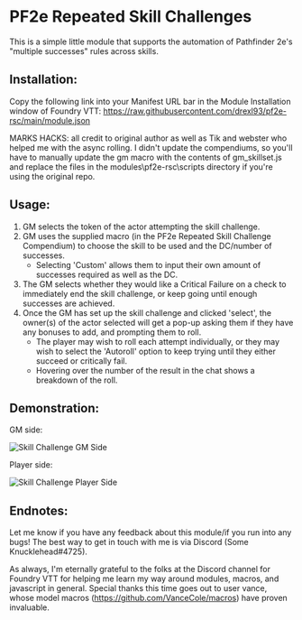# PF2e Repeated Skill Challenges
This is a simple little module that supports the automation of Pathfinder 2e's "multiple successes" rules across skills.

## Installation:
Copy the following link into your Manifest URL bar in the Module Installation window of Foundry VTT: https://raw.githubusercontent.com/drexl93/pf2e-rsc/main/module.json

MARKS HACKS:
all credit to original author as well as Tik and webster who helped me with the async rolling.  I didn't update the compendiums, so you'll have to manually update the gm macro with the contents of gm_skillset.js and replace the files in the modules\pf2e-rsc\scripts directory if you're using the original repo.

## Usage:
1. GM selects the token of the actor attempting the skill challenge.
2. GM uses the supplied macro (in the PF2e Repeated Skill Challenge Compendium) to choose the skill to be used and the DC/number of successes.
    - Selecting 'Custom' allows them to input their own amount of successes required as well as the DC.
3. The GM selects whether they would like a Critical Failure on a check to immediately end the skill challenge, or keep going until enough successes are achieved.
3. Once the GM has set up the skill challenge and clicked 'select', the owner(s) of the actor selected will get a pop-up asking them if they have any bonuses to add, and prompting them to roll.
    - The player may wish to roll each attempt individually, or they may wish to select the 'Autoroll' option to keep trying until they either succeed or critically fail.
    - Hovering over the number of the result in the chat shows a breakdown of the roll.

## Demonstration:
GM side:

![Skill Challenge GM Side](https://media.giphy.com/media/QKENtKAk3gGj6T9fMN/giphy.gif)

Player side:

![Skill Challenge Player Side](https://media.giphy.com/media/2GQnk3CwWc2KZsdXcH/giphy.gif)


## Endnotes:
Let me know if you have any feedback about this module/if you run into any bugs! The best way to get in touch with me is via Discord (Some Knucklehead#4725).

As always, I'm eternally grateful to the folks at the Discord channel for Foundry VTT for helping me learn my way around modules, macros, and javascript in general. Special thanks this time goes out to user vance, whose model macros (https://github.com/VanceCole/macros) have proven invaluable.
